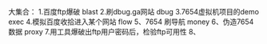 大集合：
1.百度ftp爆破  blast
2.刷dbug.ga网站  dbug
3.7654虚拟机项目的demo  exec
4.模拟百度收拾进入某个网站 flow
5、7654 刷导航 money
6、伪造7654数据 proxy
7.用工具爆破出ftp用户密码后，检验ftp可用性
8、